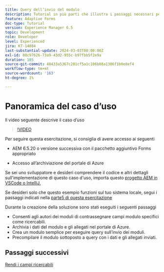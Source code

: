 ```yaml
---
title: Query dell’invio del modulo
description: Tutorial in più parti che illustra i passaggi necessari per eseguire query sugli invii di moduli memorizzati nel portale di Azure
feature: Adaptive Forms
doc-type: Tutorial
version: Experience Manager 6.5
topic: Development
role: Developer
level: Experienced
jira: KT-14884
last-substantial-update: 2024-03-03T00:00:00Z
exl-id: 08c97626-73a9-43d2-955c-b97fbb5f2e9a
duration: 185
source-git-commit: 48433a5367c281cf5a1c106b08a1306f1b0e8ef4
workflow-type: tm+mt
source-wordcount: '163'
ht-degree: 1%

---
```


# Panoramica del caso d’uso

Il video seguente descrive il caso d’uso

>[!VIDEO](https://video.tv.adobe.com/v/3427096?learn=on)


Per seguire questa esercitazione, si consiglia di avere accesso ai seguenti

* AEM 6.5.20 o versione successiva con il pacchetto aggiuntivo Forms appropriato

* Accesso all’archiviazione del portale di Azure



Se sei uno sviluppatore e desideri comprendere il codice e altri dettagli sull&#39;implementazione di questo caso d&#39;uso, importa questo [progetto AEM in VSCode o IntelliJ.](assets/azuredemoproject.zip)

Se desideri solo che questo esempio funzioni sul tuo sistema locale, segui i passaggi indicati nella [parte5 di questa esercitazione](./part5.md)

Durante la creazione della soluzione sono stati eseguiti i seguenti passaggi

* Consenti agli autori dei moduli di contrassegnare campi modulo specifici come ricercabili.
* Archivia i dati del modulo e gli allegati nel portale di Azure.
* Crea un modulo semplice per eseguire query sull’invio dei moduli.
* Precompilare il modulo sottoposto a query con i dati e gli allegati inviati.

## Passaggi successivi

[Rendi i campi ricercabili](./part1.md)
